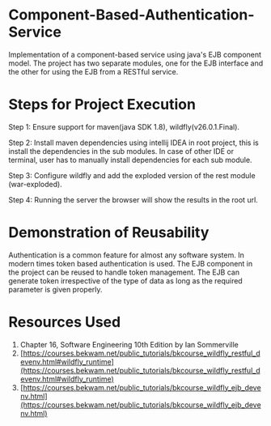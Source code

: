 # Component-Based-Authentication-Service

Implementation of a component-based service using java's EJB component model. The project has two separate modules, one
for the EJB interface and the other for using the EJB from a RESTful service.

# Steps for Project Execution

Step 1: Ensure support for maven(java SDK 1.8), wildfly(v26.0.1.Final).

Step 2: Install maven dependencies using intellij IDEA in root project, this is install the dependencies in the sub
modules. In case of other IDE or terminal, user has to manually install dependencies for each sub module.

Step 3: Configure wildfly and add the exploded version of the rest module (war-exploded).

Step 4: Running the server the browser will show the results in the root url.

# Demonstration of Reusability

Authentication is a common feature for almost any software system. In modern times token based authentication is used.
The EJB component in the project can be reused to handle token management. The EJB can generate token irrespective of
the type of data as long as the required parameter is given properly.

# Resources Used

1. Chapter 16, Software Engineering 10th Edition by Ian Sommerville
2. [https://courses.bekwam.net/public_tutorials/bkcourse_wildfly_restful_devenv.html#wildfly_runtime](https://courses.bekwam.net/public_tutorials/bkcourse_wildfly_restful_devenv.html#wildfly_runtime)
3. [https://courses.bekwam.net/public_tutorials/bkcourse_wildfly_ejb_devenv.html](https://courses.bekwam.net/public_tutorials/bkcourse_wildfly_ejb_devenv.html)